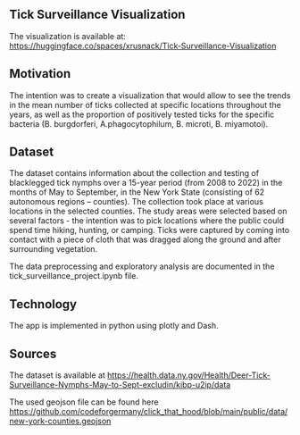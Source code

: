 ## Tick Surveillance Visualization

The visualization is available at: https://huggingface.co/spaces/xrusnack/Tick-Surveillance-Visualization

## Motivation 
The intention was to create a visualization that would allow to see the trends in the mean number of ticks collected at specific locations throughout the years, as well as the proportion of positively tested ticks for the specific bacteria (B. burgdorferi, A.phagocytophilum, B. microti, B. miyamotoi).

## Dataset 
The dataset contains information about the collection and testing of blacklegged tick nymphs over a 15-year period (from 2008 to 2022) in the months of May to September, in the New York State (consisting of 62 autonomous regions – counties). The collection took place at various locations in the selected counties. The study areas were selected based on several factors - the intention was to pick locations where the public could spend time hiking, hunting, or camping. Ticks were captured by coming into contact with a piece of cloth that was dragged along the ground and after surrounding vegetation.

The data preprocessing and exploratory analysis are documented in the tick_surveillance_project.ipynb file. 

## Technology
The app is implemented in python using plotly and Dash.

## Sources
The dataset is available at https://health.data.ny.gov/Health/Deer-Tick-Surveillance-Nymphs-May-to-Sept-excludin/kibp-u2ip/data

The used geojson file can be found here https://github.com/codeforgermany/click_that_hood/blob/main/public/data/new-york-counties.geojson
